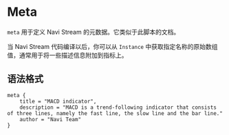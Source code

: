 # Meta

`meta` 用于定义 Navi Stream 的元数据。它类似于此脚本的文档。

当 Navi Stream 代码编译以后，你可以从 `Instance` 中获取指定名称的原始数组值，通常用于将一些描述信息附加到指标上。

## 语法格式

```nvs
meta {
    title = "MACD indicator",
    description = "MACD is a trend-following indicator that consists of three lines, namely the fast line, the slow line and the bar line."
    author = "Navi Team"
}
```
